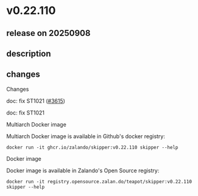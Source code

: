 # v0.22.110

## release on 20250908
## description
## changes
Changes

doc: fix ST1021 (<a class="issue-link js-issue-link" data-error-text="Failed to load title" data-id="3390915207" data-permission-text="Title is private" data-url="https://github.com/zalando/skipper/issues/3615" data-hovercard-type="pull_request" data-hovercard-url="/zalando/skipper/pull/3615/hovercard" href="https://github.com/zalando/skipper/pull/3615">#3615</a>)

doc: fix ST1021

Multiarch Docker image

Multiarch Docker image is available in Github's docker registry:

    docker run -it ghcr.io/zalando/skipper:v0.22.110 skipper --help

Docker image

Docker image is available in Zalando's Open Source registry:

    docker run -it registry.opensource.zalan.do/teapot/skipper:v0.22.110 skipper --help


